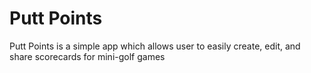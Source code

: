# Putt Points

Putt Points is a simple app which allows user to easily create, edit, and share scorecards for mini-golf games

